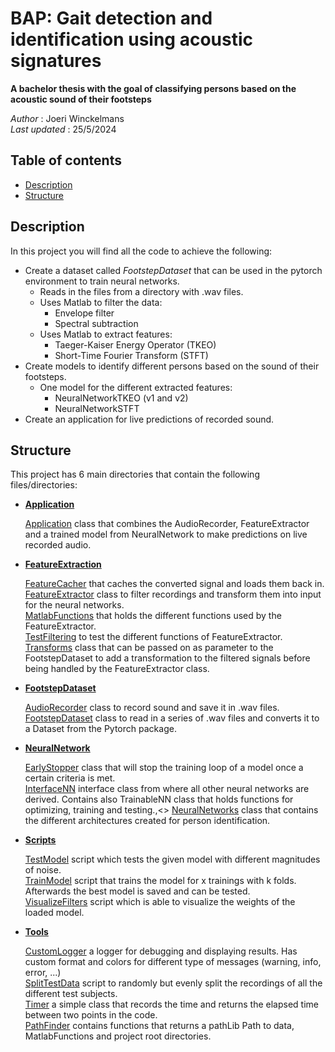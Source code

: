 # BAP: Gait detection and identification using acoustic signatures

**A bachelor thesis with the goal of classifying persons based on the acoustic sound of their footsteps**

*Author*        : Joeri Winckelmans \
*Last updated*  : 25/5/2024 

## Table of contents
- [Description](#Description)
- [Structure](#Structure)

## Description

In this project you will find all the code to achieve the following:
- Create a dataset called *FootstepDataset* that can be used in the pytorch environment to train neural networks.
    - Reads in the files from a directory with .wav files.
    - Uses Matlab to filter the data:
        - Envelope filter
        - Spectral subtraction
    - Uses Matlab to extract features:
        - Taeger-Kaiser Energy Operator (TKEO)
        - Short-Time Fourier Transform (STFT)
- Create models to identify different persons based on the sound of their footsteps.
    - One model for the different extracted features:
        - NeuralNetworkTKEO (v1 and v2)
        - NeuralNetworkSTFT
- Create an application for live predictions of recorded sound.

## Structure
This project has 6 main directories that contain the following files/directories:
- **[Application](./Application)**
    
    [Application](./Application/Application.py) class that combines the AudioRecorder, FeatureExtractor and a trained model from NeuralNetwork to make predictions on live recorded audio.

- **[FeatureExtraction](./FeatureExtraction)**

    [FeatureCacher](./FeatureExtraction/FeatureCacher.py) that caches the converted signal and loads them back in.\
    [FeatureExtractor](./FeatureExtraction/FeatureExtractor.py) class to filter recordings and transform them into input for the neural networks. \
    [MatlabFunctions](./FeatureExtraction/MatlabFunctions/) that holds the different functions used by the FeatureExtractor. \
    [TestFiltering](./FeatureExtraction/TestFiltering.py) to test the different functions of FeatureExtractor.\
    [Transforms](./FeatureExtraction/Transforms.py) class that can be passed on as parameter to the FootstepDataset to add a transformation to the filtered signals before being handled by the FeatureExtractor class.

- **[FootstepDataset](./FootstepDataset)**

    [AudioRecorder](./FootstepDataset/AudioRecorder.py) class to record sound and save it in .wav files.\
    [FootstepDataset](./FeatureExtraction/FootstepDataset.py) class to read in a series of .wav files and converts it to a Dataset from the Pytorch package.
    

- **[NeuralNetwork](./NeuralNetwork)**

    [EarlyStopper](./NeuralNetwork/EarlyStopper.py) class that will stop the training loop of a model once a certain criteria is met.\
    [InterfaceNN](./NeuralNetwork/InterfaceNN.py) interface class from where all other neural networks are derived. Contains also TrainableNN class that holds functions for optimizing, training and testing.,<>
    [NeuralNetworks](./NeuralNetwork/NeuralNetworks.py) class that contains the different architectures created for person identification.

- **[Scripts](./Scripts)** 

    [TestModel](./Scripts/TestModel.py) script which tests the given model with different magnitudes of noise. \
    [TrainModel](./Scripts/TrainModel.py) script that trains the model for x trainings with k folds. Afterwards the best model is saved and can be tested.\
    [VisualizeFilters](./Scripts/VisualizeFilters.py) script which is able to visualize the weights of the loaded model. 

- **[Tools](./Tools/)**

    [CustomLogger](./Tools/CustomLogger.py) a logger for debugging and displaying results. Has custom format and colors for different type of messages (warning, info, error, ...)\
    [SplitTestData](./Tools/SplitTestData.py) script to randomly but evenly split the recordings of all the different test subjects.\
    [Timer](./Tools/Timer.py) a simple class that records the time and returns the elapsed time between two points in the code.\
    [PathFinder](./Tools/PathFinder.py) contains functions that returns a pathLib Path to data, MatlabFunctions and project root directories.



